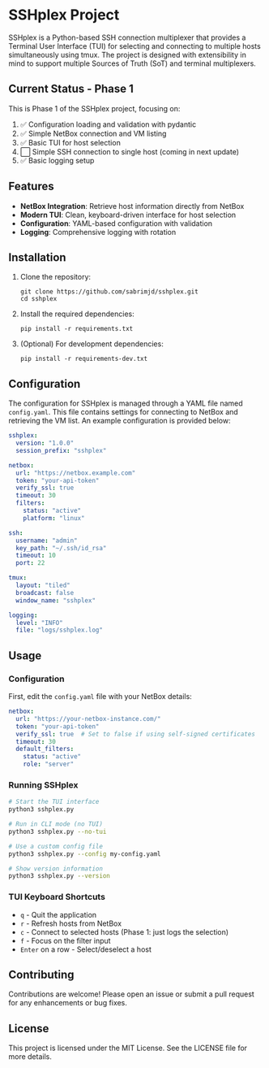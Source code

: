 # SSHplex Project

SSHplex is a Python-based SSH connection multiplexer that provides a Terminal User Interface (TUI) for selecting and connecting to multiple hosts simultaneously using tmux. The project is designed with extensibility in mind to support multiple Sources of Truth (SoT) and terminal multiplexers.

## Current Status - Phase 1

This is Phase 1 of the SSHplex project, focusing on:

1. ✅ Configuration loading and validation with pydantic
2. ✅ Simple NetBox connection and VM listing
3. ✅ Basic TUI for host selection
4. ⬜ Simple SSH connection to single host (coming in next update)
5. ✅ Basic logging setup

## Features

- **NetBox Integration**: Retrieve host information directly from NetBox
- **Modern TUI**: Clean, keyboard-driven interface for host selection
- **Configuration**: YAML-based configuration with validation
- **Logging**: Comprehensive logging with rotation

## Installation

1. Clone the repository:
   ```
   git clone https://github.com/sabrimjd/sshplex.git
   cd sshplex
   ```

2. Install the required dependencies:
   ```
   pip install -r requirements.txt
   ```

3. (Optional) For development dependencies:
   ```
   pip install -r requirements-dev.txt
   ```

## Configuration

The configuration for SSHplex is managed through a YAML file named `config.yaml`. This file contains settings for connecting to NetBox and retrieving the VM list. An example configuration is provided below:

```yaml
sshplex:
  version: "1.0.0"
  session_prefix: "sshplex"

netbox:
  url: "https://netbox.example.com"
  token: "your-api-token"
  verify_ssl: true
  timeout: 30
  filters:
    status: "active"
    platform: "linux"

ssh:
  username: "admin"
  key_path: "~/.ssh/id_rsa"
  timeout: 10
  port: 22

tmux:
  layout: "tiled"
  broadcast: false
  window_name: "sshplex"

logging:
  level: "INFO"
  file: "logs/sshplex.log"
```

## Usage

### Configuration

First, edit the `config.yaml` file with your NetBox details:

```yaml
netbox:
  url: "https://your-netbox-instance.com/"
  token: "your-api-token"
  verify_ssl: true  # Set to false if using self-signed certificates
  timeout: 30
  default_filters:
    status: "active"
    role: "server"
```

### Running SSHplex

```bash
# Start the TUI interface
python3 sshplex.py

# Run in CLI mode (no TUI)
python3 sshplex.py --no-tui

# Use a custom config file
python3 sshplex.py --config my-config.yaml

# Show version information
python3 sshplex.py --version
```

### TUI Keyboard Shortcuts

- `q` - Quit the application
- `r` - Refresh hosts from NetBox
- `c` - Connect to selected hosts (Phase 1: just logs the selection)
- `f` - Focus on the filter input
- `Enter` on a row - Select/deselect a host

## Contributing

Contributions are welcome! Please open an issue or submit a pull request for any enhancements or bug fixes.

## License

This project is licensed under the MIT License. See the LICENSE file for more details.
